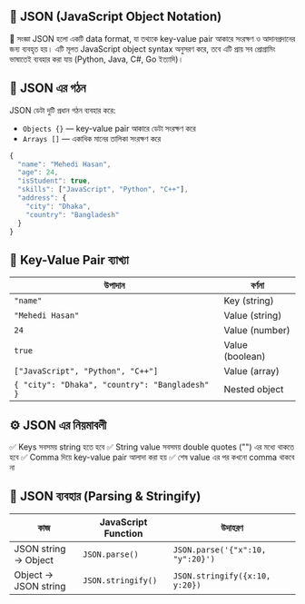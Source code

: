 ## 🧩 JSON (JavaScript Object Notation)

📘 সংজ্ঞা
JSON হলো একটি data format, যা তথ্যকে key-value pair আকারে সংরক্ষণ ও আদানপ্রদানের জন্য ব্যবহৃত হয়।
এটি মূলত JavaScript object syntax অনুসরণ করে, তবে এটি প্রায় সব প্রোগ্রামিং ভাষাতেই ব্যবহার করা যায় (Python, Java, C#, Go ইত্যাদি)।



## 🧱 JSON এর গঠন

JSON ডেটা দুটি প্রধান গঠন ব্যবহার করে:
- `Objects {}` — key-value pair আকারে ডেটা সংরক্ষণ করে
- `Arrays []` — একাধিক মানের তালিকা সংরক্ষণ করে

```js
{
  "name": "Mehedi Hasan",
  "age": 24,
  "isStudent": true,
  "skills": ["JavaScript", "Python", "C++"],
  "address": {
    "city": "Dhaka",
    "country": "Bangladesh"
  }
}

```

## 🔑 Key-Value Pair ব্যাখ্যা

| উপাদান                                         | বর্ণনা          |
| ---------------------------------------------- | --------------- |
| `"name"`                                       | Key (string)    |
| `"Mehedi Hasan"`                               | Value (string)  |
| `24`                                           | Value (number)  |
| `true`                                         | Value (boolean) |
| `["JavaScript", "Python", "C++"]`              | Value (array)   |
| `{ "city": "Dhaka", "country": "Bangladesh" }` | Nested object   |



## ⚙️ JSON এর নিয়মাবলী

✅ Keys সবসময় string হতে হবে
✅ String value সবসময় double quotes ("") এর মধ্যে থাকতে হবে
✅ Comma দিয়ে key-value pair আলাদা করা হয়
✅ শেষ value এর পর কখনো comma থাকবে না


## 🔄 JSON ব্যবহার (Parsing & Stringify)
| কাজ                  | JavaScript Function | উদাহরণ                           |
| -------------------- | ------------------- | -------------------------------- |
| JSON string → Object | `JSON.parse()`      | `JSON.parse('{"x":10, "y":20}')` |
| Object → JSON string | `JSON.stringify()`  | `JSON.stringify({x:10, y:20})`   |




